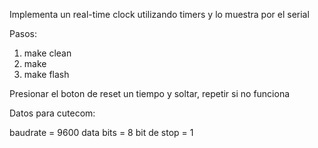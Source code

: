 Implementa un real-time clock utilizando timers y lo muestra por el serial

Pasos:

1. make clean
2. make
3. make flash

Presionar el boton de reset un tiempo y soltar,
repetir si no funciona

Datos para cutecom:

baudrate = 9600
data bits = 8
bit de stop = 1




